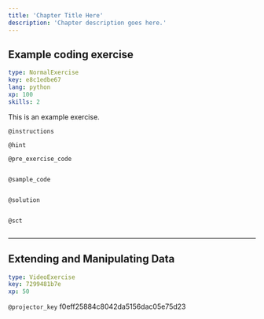 ```yaml
---
title: 'Chapter Title Here'
description: 'Chapter description goes here.'
---
```


## Example coding exercise

```yaml
type: NormalExercise
key: e8c1edbe67
lang: python
xp: 100
skills: 2
```

This is an example exercise.

`@instructions`


`@hint`


`@pre_exercise_code`
```{python}

```

`@sample_code`
```{python}

```

`@solution`
```{python}

```

`@sct`
```{python}

```

---

## Extending and Manipulating Data

```yaml
type: VideoExercise
key: 7299481b7e
xp: 50
```

`@projector_key`
f0eff25884c8042da5156dac05e75d23
